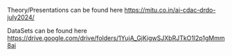 Theory/Presentations can be found here https://mitu.co.in/ai-cdac-drdo-july2024/

DataSets can be found here https://drive.google.com/drive/folders/1YujA_GjKigwSJXbRJTkO1l2p1gMmm8ai
